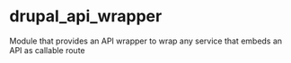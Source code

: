 # drupal_api_wrapper
Module that provides an API wrapper to wrap any service that embeds an API as callable route
